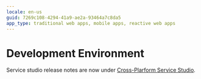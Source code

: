 ```yaml
---
locale: en-us
guid: 7269c108-4294-41a9-ae2a-93464a7c8da5
app_type: traditional web apps, mobile apps, reactive web apps
---
```


<div class="hidden"><h1>Development Environment</h1></div>

<div class="info">

Service studio release notes are now under [Cross-Plarform Service Studio](../cross-platform-service-studio/cross-platform-service-studio.md).
    
</div>
